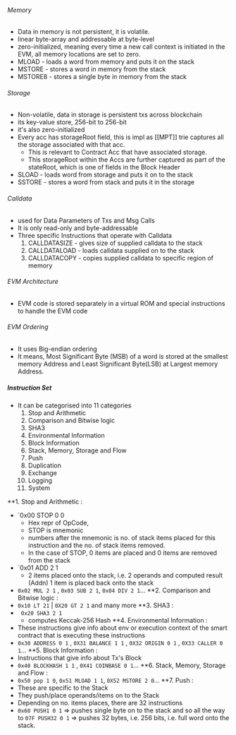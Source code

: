 
###### Memory
- Data in memory is not persistent, it is volatile.
- linear byte-array and addressable at byte-level
- zero-initialized, meaning every time a new call context is initiated in the EVM, all memory locations are set to zero.
- MLOAD - loads a word from memory and puts it on the stack 
- MSTORE - stores a word in memory from the stack
- MSTORE8 - stores a single byte in memory from the stack
###### Storage
- Non-volatile, data in storage is persistent txs across blockchain
- its key-value store, 256-bit to 256-bit
- it's also zero-initialized
- Every acc has storageRoot field, this is impl as [[MPT]] trie captures all the storage associated with that acc. 
	- This is relevant to Contract Acc that have associated storage.
	- This storageRoot within the Accs are further captured as part of the stateRoot, which is one of fields in the Block Header
- SLOAD - loads word from storage and puts it on to the stack
- SSTORE - stores a word from stack and puts it in the storage
###### Calldata
- used for Data Parameters of Txs and Msg Calls
- It is only read-only and byte-addressable
- Three specific Instructions that operate with Calldata
	1. CALLDATASIZE - gives size of supplied calldata to the stack
	2. CALLDATALOAD - loads calldata supplied on to the stack
	3. CALLDATACOPY - copies supplied calldata to specific region of memory

###### EVM Architecture
- EVM code is stored separately in a virtual ROM and special instructions to handle the EVM code
###### EVM Ordering
- It uses Big-endian ordering
- It means, Most Significant Byte (MSB) of a word is stored at the smallest memory Address and Least Significant Byte(LSB) at Largest memory Address.
##### Instruction Set
- It can be categorised into 11 categories
	1. Stop and Arithmetic
	2. Comparison and Bitwise logic
	3. SHA3
	4. Environmental Information
	5. Block Information
	6. Stack, Memory, Storage and Flow
	7. Push
	8. Duplication
	9. Exchange
	10. Logging
	11. System
	
**1. Stop and Arithmetic : 
- `0x00 STOP 0 0
	-  Hex repr of OpCode, 
	-  STOP is mnemonic
	- numbers after the mnemonic is no. of stack items placed for this instruction and the no. of stack items removed.
	- In the case of STOP, 0 items are placed and 0 items are removed from the stack
- `0x01 ADD 2 1
	- 2 items placed onto the stack, i.e. 2 operands and computed result (Addn) 1 item is placed back onto the stack
- `0x02 MUL 2 1` , `0x03 SUB 2 1`, `0x04 DIV 2 1`...
**2. Comparison and Bitwise logic : 
- `0x10 LT 21` | `0X20 GT 2 1` and many more
**3. SHA3 : 
- ` 0x20 SHA3 2 1`
	- computes Keccak-256 Hash
**4. Environmental Information : 
- These instructions give info about env or execution context of the smart contract that is executing these instructions
- `0x30 ADDRESS 0 1` , `0X31 BALANCE 1 1` , `0X32 ORIGIN 0 1` , `0X33 CALLER 0 1`...
**5. Block Information : 
- Instructions that give info about Tx's Block
- `0x40 BLOCKHASH 1 1` , `0X41 COINBASE 0 1`...
**6. Stack, Memory, Storage and Flow : 
- `0x50 pop 1 0`, `0x51 MLOAD 1 1`, `0X52 MSTORE 2 0`...
**7. Push : 
- These are specific to the Stack
- They push/place operands/items on to the Stack
- Depending on no. items places, there are 32 instructions
- `0x60 PUSH1 0 1` => pushes single byte on to the stack and so all the way to `07F PUSH32 0 1` => pushes 32 bytes, i.e. 256 bits, i.e. full word onto the stack.
